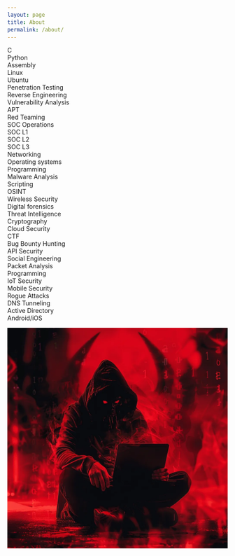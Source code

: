 ```yaml
---
layout: page
title: About
permalink: /about/
---
```


C</br>
Python</br>
Assembly</br>
Linux</br>
Ubuntu</br>
Penetration Testing</br>
Reverse Engineering</br>
Vulnerability Analysis</br>
APT</br>
Red Teaming</br>
SOC Operations</br>
SOC L1</br> 
SOC L2</br>
SOC L3</br>
Networking</br>
Operating systems</br>
Programming</br>
Malware Analysis</br>
Scripting</br>
OSINT</br>
Wireless Security</br>
Digital forensics</br>
Threat Intelligence</br>
Cryptography</br>
Cloud Security</br>
CTF</br>
Bug Bounty Hunting</br>
API Security</br>
Social Engineering</br>
Packet Analysis</br>
Programming</br>
IoT Security</br>
Mobile Security</br>
Rogue Attacks</br>
DNS Tunneling</br>
Active Directory</br>
Android/iOS</br>





![aaa](/assets/images/about.webp)



